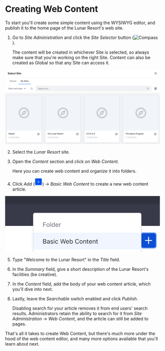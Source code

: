 # Creating Web Content [](id=creating-web-content)

To start you'll create some simple content using the WYSIWYG editor, and 
publish it to the home page of the Lunar Resort's web site. 

1.  Go to *Site Administration* and click the *Site Selector* button
    (![Compass](../../../../images/icon-compass.png)).

    The content will be created in whichever Site is selected, so always make
    sure that you're working on the right Site. Content can also be created as
    Global so that any Site can access it.

![Figure 1: You can choose where to create content by navigating to the Site Administration menu and selecting your site and page scope.](../../../../images/site-page-scopes.png)

2.  Select the *Lunar Resort* site.

3.  Open the *Content* section and click on *Web Content*.

    Here you can create web content and organize it into folders.

4.  Click *Add* (![Add Web Content](../../../../images/icon-add.png)) &rarr; 
    *Basic Web Content* to create a new web content article.

![Figure 2: By default, *Basic Web Content* is the only article type available. The next tutorial covers how to create new types.](../../../../images/web-content-add-menu.png)

5.  Type "Welcome to the Lunar Resort" in the *Title* field.

6.  In the *Summary* field, give a short description of the Lunar Resort's
    facilities (be creative).

7.  In the *Content* field, add the body of your web content article, which
    you'll dive into next.

8.  Lastly, leave the *Searchable* switch enabled and click *Publish*. 

    Disabling search for your article removes it from end users' search
    results. Administrators retain the ability to search for it from *Site
    Administration* &rarr; *Web Content*, and the article can still be added to
    pages.

That's all it takes to create Web Content, but there's much more under the 
hood of the web content editor, and many more options available that you'll
learn about next.
